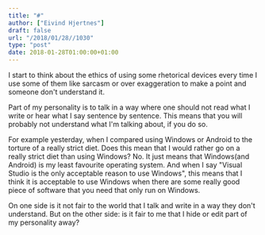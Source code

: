 ```yaml
---
title: "#"
author: ["Eivind Hjertnes"]
draft: false
url: "/2018/01/28//1030"
type: "post"
date: 2018-01-28T01:00:00+01:00
---
```


I start to think about the ethics of using some rhetorical devices every
time I use some of them like sarcasm or over exaggeration to make a
point and someone don't understand it.

Part of my personality is to talk in a way where one should not read
what I write or hear what I say sentence by sentence. This means that
you will probably not understand what I'm talking about, if you do so.

For example yesterday, when I compared using Windows or Android to the
torture of a really strict diet. Does this mean that I would rather go
on a really strict diet than using Windows? No. It just means that
Windows(and Android) is my least favourite operating system. And when I
say "Visual Studio is the only acceptable reason to use Windows", this
means that I think it is acceptable to use Windows when there are some
really good piece of software that you need that only run on Windows.

On one side is it not fair to the world that I talk and write in a way
they don't understand. But on the other side: is it fair to me that I
hide or edit part of my personality away?
